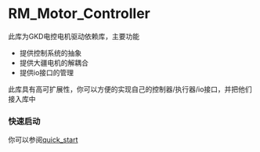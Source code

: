 # RM_Motor_Controller


此库为GKD电控电机驱动依赖库，主要功能
- 提供控制系统的抽象
- 提供大疆电机的解耦合
- 提供io接口的管理

此库具有高可扩展性，你可以方便的实现自己的控制器/执行器/io接口，并把他们接入库中

### 快速启动
你可以参阅[quick_start](tutorials/quick_start.md)


